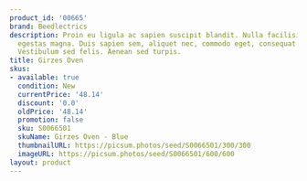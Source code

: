 ```yaml
---
product_id: '00665'
brand: Beedlectrics
description: Proin eu ligula ac sapien suscipit blandit. Nulla facilisi. Nulla iaculis
  egestas magna. Duis sapien sem, aliquet nec, commodo eget, consequat quis, neque.
  Vestibulum sed felis. Aenean sed turpis.
title: Girzes Oven
skus:
- available: true
  condition: New
  currentPrice: '48.14'
  discount: '0.0'
  oldPrice: '48.14'
  promotion: false
  sku: S0066501
  skuName: Girzes Oven - Blue
  thumbnailURL: https://picsum.photos/seed/S0066501/300/300
  imageURL: https://picsum.photos/seed/S0066501/600/600
layout: product
---
```

